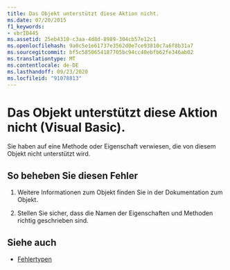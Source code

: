 ```yaml
---
title: Das Objekt unterstützt diese Aktion nicht.
ms.date: 07/20/2015
f1_keywords:
- vbrID445
ms.assetid: 25eb4310-c3aa-4d8d-8989-304cb57e12c1
ms.openlocfilehash: 9a0c5e1e61737e3562d0e7ce93810c7a6f8b31a7
ms.sourcegitcommit: bf5c5850654187705bc94cc40ebfb62fe346ab02
ms.translationtype: MT
ms.contentlocale: de-DE
ms.lasthandoff: 09/23/2020
ms.locfileid: "91078813"
---
```

# <a name="object-doesnt-support-this-action-visual-basic"></a>Das Objekt unterstützt diese Aktion nicht (Visual Basic).

Sie haben auf eine Methode oder Eigenschaft verwiesen, die von diesem Objekt nicht unterstützt wird.  
  
## <a name="to-correct-this-error"></a>So beheben Sie diesen Fehler  
  
1. Weitere Informationen zum Objekt finden Sie in der Dokumentation zum Objekt.  
  
2. Stellen Sie sicher, dass die Namen der Eigenschaften und Methoden richtig geschrieben sind.  
  
## <a name="see-also"></a>Siehe auch

- [Fehlertypen](../programming-guide/language-features/error-types.md)
